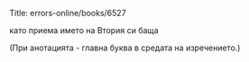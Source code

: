 Title: errors-online/books/6527

като приема името на Втория си баща

(При анотацията - главна буква в средата на изречението.)
